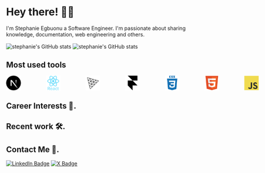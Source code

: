 # Hey there! 👋🏾

I'm  Stephanie Egbuonu a Software Engineer. I'm passionate about sharing knowledge, documentation, web engineering and others.

 <img align="center" src="https://github-readme-stats.vercel.app/api?username=stephanniegb&show_icons=true&include_all_commits=true&hide_border=true&theme=transparent" alt="stephanie's GitHub stats" /> <img align="center" src="https://github-readme-stats.vercel.app/api/top-langs/?username=stephanniegb&langs_count=8&layout=compact&hide_border=true&theme=transparent" alt="stephanie's GitHub stats" />


## Most used tools
<div style="display: flex; align-items: center; gap: 2rem;">
  <img src="https://github.com/devicons/devicon/blob/master/icons/nextjs/nextjs-original.svg" title="Next" alt="Next" width="40" height="40"/>&nbsp;
  <img src="https://github.com/devicons/devicon/blob/master/icons/react/react-original-wordmark.svg" title="React" alt="React" width="40" height="40"/>&nbsp;
  <img src="https://github.com/devicons/devicon/blob/master/icons/threejs/threejs-original.svg" title="Threejs" alt="Threejs" width="40" height="40"/>&nbsp;
  <img src="https://github.com/devicons/devicon/blob/master/icons/framermotion/framermotion-original.svg" title="framer motion" alt="framer motion" width="40" height="40"/>&nbsp;
  <img src="https://github.com/devicons/devicon/blob/master/icons/css3/css3-plain-wordmark.svg"  title="CSS3" alt="CSS" width="40" height="40"/>&nbsp;
  <img src="https://github.com/devicons/devicon/blob/master/icons/html5/html5-original.svg" title="HTML5" alt="HTML" width="40" height="40"/>&nbsp;
  <img src="https://github.com/devicons/devicon/blob/master/icons/javascript/javascript-original.svg" title="JavaScript" alt="JavaScript" width="40" height="40"/>&nbsp;
  <img src="https://github.com/devicons/devicon/blob/master/icons/typescript/typescript-original.svg" title="typescript"  alt="typescript" width="40" height="40"/>&nbsp;
  <img src="https://github.com/devicons/devicon/blob/master/icons/git/git-original-wordmark.svg" title="Git" **alt="Git" width="40" height="40"/>
</div>

## Career Interests 🚀.
## Recent work 🛠.
## Contact Me 💬.
[![LinkedIn Badge](https://img.shields.io/badge/-LinkedIn-1ca0f1?style=for-the-badge&logo=linkedin&logoColor=white&link=https://www.linkedin.com/in/stephanie-egbuonu-809aa120a)](https://www.linkedin.com/in/stephanie-egbuonu-809aa120a)
[![X Badge](https://img.shields.io/badge/-@stephanniegb-ffffff?style=for-the-badge&logo=x&logoColor=black&link=https://twitter.com/Stephanniegb)](https://twitter.com/Stephanniegb) 

